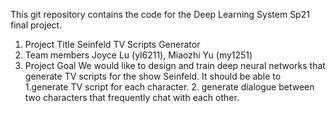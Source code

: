 This git repository contains the code for the Deep Learning System Sp21 final project.
1. Project Title
Seinfeld TV Scripts Generator
2. Team members
Joyce Lu (yl6211), Miaozhi Yu (my1251)
3. Project Goal
We would like to design and train deep neural networks that generate TV scripts for the show Seinfeld. It should be able to 1.generate TV script for each character. 2. generate dialogue between two characters that frequently chat with each other. 